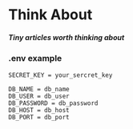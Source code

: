 # Think About
##### Tiny articles worth thinking about

### .env example
```
SECRET_KEY = your_sercret_key

DB_NAME = db_name 
DB_USER = db_user
DB_PASSWORD = db_password
DB_HOST = db_host
DB_PORT = db_port
```


